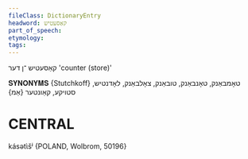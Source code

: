 ```yaml
---
fileClass: DictionaryEntry
headword: קאַסעטיש
part_of_speech: 
etymology: 
tags: 
---
```

קאַסעטיש
־ן
דער
'counter (store)'

𝐒𝐘𝐍𝐎𝐍𝐘𝐌𝐒 {Stutchkoff}
טאָמבאַנק, טאָנבאַנק, טובאַנק, צאָלבאַנק, לאָדנטיש, סטויקע, קאַונטער {אַמ}

CENTRAL
========

kásətɩ̀šʲ {POLAND, Wolbrom, 50196}
